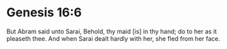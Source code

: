 # Genesis 16:6

But Abram said unto Sarai, Behold, thy maid [is] in thy hand; do to her as it pleaseth thee. And when Sarai dealt hardly with her, she fled from her face.